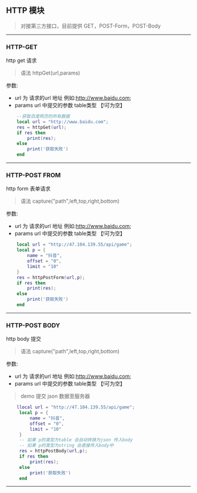 ## HTTP 模块
>  对接第三方接口，目前提供 GET，POST-Form，POST-Body

---
### HTTP-GET

http get 请求

>语法 httpGet(url,params)

参数:
- url 为 请求的url 地址 例如:http://www.baidu.com;
- params url 中提交的参数  table类型 【!可为空】

```lua 
    --获取百度网页的所有数据 
    local url = "http://www.baidu.com";
    res = httpGet(url);
    if res then 
        print(res);
    else 
        print('获取失败')    
    end

```
--- 
### HTTP-POST FROM

http form 表单请求

>语法 capture("path",left,top,right,bottom) 

参数:
- url 为 请求的url 地址 例如:http://www.baidu.com;
- params url 中提交的参数  table类型 【!可为空】

```lua 
    local url = "http://47.104.139.55/api/game";
    local p = {
        name = "抖音",
        offset = "0",
        limit = "10"
    }
    res = httpPostForm(url,p);
    if res then 
        print(res);
    else 
        print('获取失败')    
    end

```
--- 
### HTTP-POST BODY

http body 提交

>语法 capture("path",left,top,right,bottom) 

参数:
- url 为 请求的url 地址 例如:http://www.baidu.com;
- params url 中提交的参数  table类型 【!可为空】

> demo 提交 json 数据至服务器
```lua 
    llocal url = "http://47.104.139.55/api/game";
     local p = {
         name = "抖音",
         offset = "0",
         limit = "10"
     }
     -- 如果 p的类型为table 会自动转换为json 传入body 
     -- 如果 p的类型为string 会直接传入body中
     res = httpPostBody(url,p);
     if res then 
         print(res);
     else 
         print('获取失败')    
     end

```
--- 




